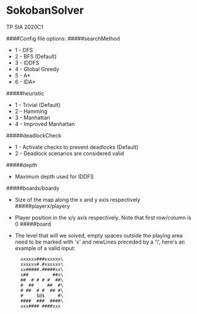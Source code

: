 # SokobanSolver
TP SIA 2020C1

####Config file options:
#####searchMethod
- 1 - DFS
- 2 - BFS (Default)
- 3 - IDDFS
- 4 - Global Greedy
- 5 - A*
- 6 - IDA*

#####heuristic
- 1 - Trivial (Default)
- 2 - Hamming
- 3 - Manhattan
- 4 - Improved Manhattan

#####deadlockCheck
- 1 - Activate checks to prevent deadlocks (Default)
- 2 - Deadlock scenarios are considered valid

#####depth
- Maximum depth used for IDDFS

#####boardx/boardy
- Size of the map along the x and y axis respectively
#####playerx/playery
- Player position in the x/y axis respectively. Note that first row/column is 0
#####board
- The level that will we solved, empty spaces outside the playing area need to be marked with 'x' and newLines preceded by a '\\', here's an example of a valid input:<br>
        
        xxxxxx###xxxxxx\
        xxxxxx#.#xxxxxx\
        xx#####.#####xx\
        x##         ##x\
        ##  # # # #  ##\
        #  ##     ##  #\
        # ##  # #  ## #\
        #     $@$     #\
        ####  ###  ####\
        xxx#### ####xxx 
